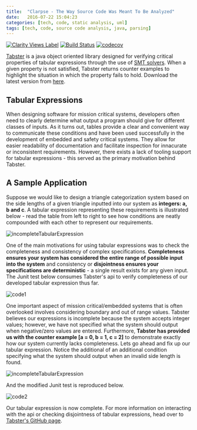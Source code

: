 ```yaml
---
title:  "Clarpse - The Way Source Code Was Meant To Be Analyzed"
date:   2016-07-22 15:04:23
categories: [tech, code, static analysis, uml]
tags: [tech, code, source code analysis, java, parsing]
---
```

[![Clarity Views Label](http://clarityviews.ca/badge)](http://clarityviews.ca/github/clarity-team/clarpse?projectName=clarpse) [![Build Status](https://travis-ci.org/Zir0-93/clarpse.svg?branch=master)](https://travis-ci.org/Zir0-93/clarpse) [![codecov](https://codecov.io/gh/Zir0-93/clarpse/branch/master/graph/badge.svg)](https://codecov.io/gh/Zir0-93/clarpse)





[Tabster](https://github.com/Zir0-93/tabster) is a java object oriented library designed for verifying critical properties of tabular expressions through the use of [SMT solvers](https://en.wikipedia.org/wiki/Satisfiability_modulo_theories). When a given property is not satisfied, Tabster returns counter examples to highlight the situation in which the property fails to hold. Download the latest version from [here](https://github.com/Zir0-93/tabster/releases).

## Tabular Expressions

When designing software for mission critical systems, developers often need to clearly determine what output a program should give for different classes of inputs. As it turns out, tables provide a clear and convenient way to communicate these conditions and have been used successfully in the development of embedded and safety critical systems. They allow for easier readability of documentation and facilitate inspection for innacurate or inconsistent requirements. However, there exists a lack of tooling support for tabular expressions - this served as the primary motivation behind Tabster.

## A Sample Application

Suppose we would like to design a triangle categorization system based on the side lengths of a given triangle inputted into our system as **integers: a, b and c**. A tabular expression representing these requirements is illustrated below - read the table from left to right to see how conditions are neatly compounded with each other to represent our requirements. 

    
![incompleteTabularExpression](http://mfadhel.com/images/incomplete.png)

One of the main motivations for using tabular expressions was to check the completeness and consistency of complex specifications. **Completeness ensures your system has considered the entire range of possible input into the system** and consistency or **disjointness ensures your specifications are deterministic** - a single result exists for any given input. The Junit test below consumes Tabster's api to verify completeness of our developed tabular expression thus far.

![code1](http://mfadhel.com/images/code1.PNG)

One important aspect of mission critical/embedded systems that is often overlooked involves considering boundary and out of range values. Tabster believes our expressions is incomplete because the system accepts integer values; however, we have not specified what the system should output when negative/zero values are entered. Furthermore, **Tabster has provided us with the counter example [a = 0, b = 1, c = 2]** to demonstrate exactly how our system currently lacks completeness. Lets go ahead and fix up our tabular expression. Notice the additional of an additional condition specifying what the system should output when an invalid side length is found.

![incompleteTabularExpression](http://mfadhel.com/images/complete.PNG)

And the modified Junit test is reproduced below.

![code2](http://mfadhel.com/images/code2.PNG)

Our tabular expression is now complete. For more information on interacting with the api or checking disjointness of tabular expressions, head over to [Tabster's GitHub page](https://github.com/Zir0-93/tabster).

